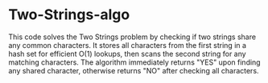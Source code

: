 # Two-Strings-algo
This code solves the Two Strings problem by checking if two strings share any common characters. It stores all characters from the first string in a hash set for efficient O(1) lookups, then scans the second string for any matching characters. The algorithm immediately returns "YES" upon finding any shared character, otherwise returns "NO" after checking all characters.
